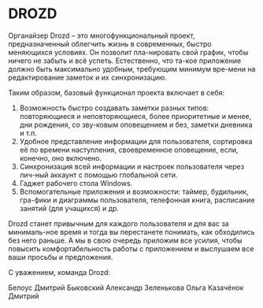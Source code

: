 DROZD
====
Органайзер Drozd – это многофункциональный проект, предназначенный облегчить жизнь в современных, быстро меняющихся условиях. Он позволит пла-нировать свой график, чтобы ничего не забыть и всё успеть. Естественно, что та-кое приложение должно быть максимально удобным, требующим минимум вре-мени на редактирование заметок и их синхронизацию.

Таким образом, базовый функционал проекта включает в себя:

1.	Возможность быстро создавать заметки разных типов: повторяющиеся и неповторяющиеся, более приоритетные и менее, дни рождения, со зву-ковым оповещением и без, заметки дневника и т.п.
2.	Удобное представление информации для пользователя, сортировка её по времени наступления, своевременное оповещение, если, конечно, оно включено.
3.	Синхронизация всей информации и настроек пользователя через лич-ный аккаунт с помощью глобальной сети.
4.	Гаджет рабочего стола Windows.
5.	Вспомогательные приложения и возможности: таймер, будильник, гра-фики и диаграммы пользователя, телефонная книга, расписание занятий (для учащихся) и др.

Drozd станет привычным для каждого пользователя и для вас за минималь-ное время и тогда вы перестанете понимать, как обходились без него раньше. А мы в свою очередь приложим все усилия, чтобы повысить комфортабельность работы с приложением и выслушаем все ваши просьбы и предложения.

С уважением, команда Drozd:

Белоус Дмитрий
Быковский Александр
Зеленькова Ольга
Казачёнок Дмитрий
